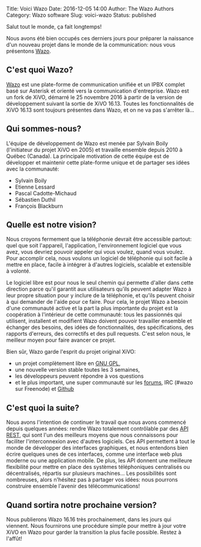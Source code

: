 Title: Voici Wazo
Date: 2016-12-05 14:00
Author: The Wazo Authors
Category: Wazo software
Slug: voici-wazo
Status: published

Salut tout le monde, ça fait longtemps!

Nous avons été bien occupés ces derniers jours pour préparer la naissance d'un nouveau projet dans le monde de la communication: nous vous présentons [Wazo](http://www.wazo.community).

C'est quoi Wazo?
----------------

[Wazo](http://www.wazo.community) est une plate-forme de communication unifiée et un IPBX complet basé sur Asterisk et orienté vers la communication d'entreprise. Wazo est un fork de XiVO, démarré le 25 novembre 2016 à partir de la version de développement suivant la sortie de XiVO 16.13. Toutes les fonctionnalités de XiVO 16.13 sont toujours présentes dans Wazo, et on ne va pas s'arrêter là...


Qui sommes-nous?
----------------

L'équipe de développement de Wazo est menée par Sylvain Boily (l'initiateur du projet XiVO en 2005) et travaille ensemble depuis 2010 à Québec (Canada). La principale motivation de cette équipe est de développer et maintenir cette plate-forme unique et de partager ses idées avec la communauté:

* Sylvain Boily
* Etienne Lessard
* Pascal Cadotte-Michaud
* Sébastien Duthil
* François Blackburn


Quelle est notre vision?
------------------------

Nous croyons fermement que la téléphonie devrait être accessible partout: quel que soit l'appareil, l'application, l'environnement logiciel que vous avez, vous devriez pouvoir appeler qui vous voulez, quand vous voulez. Pour accomplir cela, nous voulons un logiciel de téléphonie qui soit facile à mettre en place, facile à intégrer à d'autres logiciels, scalable et extensible à volonté.

Le logiciel libre est pour nous le seul chemin qui permette d'aller dans cette direction parce qu'il garantit aux utilisateurs qu'ils peuvent adapter Wazo à leur propre situation pour y inclure de la téléphonie, et qu'ils peuvent choisir à qui demander de l'aide pour ce faire. Pour cela, le projet Wazo a besoin d'une communauté active et la part la plus importante du projet est la coopération à l'intérieur de cette communauté: tous les passionnés qui utilisent, installent et modifient Wazo doivent pouvoir travailler ensemble et échanger des besoins, des idées de fonctionnalités, des spécifications, des rapports d'erreurs, des correctifs et des pull requests. C'est selon nous, le meilleur moyen pour faire avancer ce projet.

Bien sûr, Wazo garde l'esprit du projet original XiVO:

* un projet complètement libre en [GNU GPL](https://www.gnu.org/licenses/gpl-3.0.fr.html),
* une nouvelle version stable toutes les 3 semaines,
* les développeurs peuvent répondre à vos questions
* et le plus important, une super communauté sur les [forums](http://projects.wazo.community/projects/xivo/boards), IRC (#wazo sur Freenode) et [Github](https://github.com/wazo-pbx)


C'est quoi la suite?
--------------------

Nous avons l'intention de continuer le travail que nous avons commencé depuis quelques années: rendre Wazo totalement contrôlable par des [API REST](http://api.wazo.community), qui sont l'un des meilleurs moyens que nous connaissons pour faciliter l'interconnexion avec d'autres logiciels. Ces API permettent à tout le monde de développer des interfaces graphiques, et nous entendons bien écrire quelques unes de ces interfaces, comme une interface web plus moderne ou une application mobile. De plus, les API donnent une meilleure flexibilité pour mettre en place des systèmes téléphoniques centralisés ou décentralisés, répartis sur plusieurs machines... Les possibilités sont nombreuses, alors n'hésitez pas à partager vos idées: nous pourrons construire ensemble l'avenir des télécommunications!


Quand sortira notre prochaine version?
--------------------------------------

Nous publierons Wazo 16.16 très prochainement, dans les jours qui viennent. Nous fournirons une procédure simple pour mettre à jour votre XiVO en Wazo pour garder la transition la plus facile possible. Restez à l'affût!
